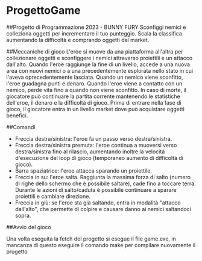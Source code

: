# ProgettoGame
##Progetto di Programmazione 2023 - BUNNY FURY
Sconfiggi nemici e colleziona oggetti per incrementare il tuo punteggio. Scala la classifica aumentando la difficoltà e comprando oggetti dal market.

##Meccaniche di gioco
L'eroe si muove da una piattaforma all'altra per collezionare oggetti e sconfiggere i nemici attraverso proiettili e un attacco dall'alto.
Quando l'eroe raggiunge la fine di un livello, accede a una nuova area con nuovi nemici o a una precedentemente esplorata nello stato in cui l'aveva oprecedentemente lasciata.
Quando un nemico viene sconfitto, l'eroe guadagna punti e denaro.
Quando l'eroe viene a contatto con un nemico, perde vita fino a quando non viene sconfitto.
In caso di morte, il giocatore può continuare la partita corrente mantenendo le statistiche dell'eroe, il denaro e la difficoltà di gioco.
Prima di entrare nella fase di gioco, il giocatore entra in un livello market dove può acquistare oggetti benefici.

##Comandi
- Freccia destra/sinistra: l'eroe fa un passo verso destra/sinistra.
- Freccia destra/sinistra premuta: l'eroe continua a muoversi verso destra/sinistra fino al rilascio, aumentando inoltre la velocità d'esecuzione del loop di gioco (temporaneo aumento di difficoltà di gioco).
- Barra spaziatrice: l'eroe attacca sparando un proiettile.
- Freccia in su: l'eroe salta. Raggiunta la massima forza di salto (numero di righe dello schermo che è possibile saltare), cade fino a toccare terra. Durante le azioni di salto/caduta è possibile continuare a sparare proiettili e cambiare direzione.
- Freccia in giù: se l'eroe sta già saltando, entra in modalità "attacco dall'alto", che permette di colpire e causare danno ai nemici saltandoci sopra.

##Avvio del gioco

Una volta eseguita la fetch del progetto si esegue il file game.exe, in mancanza di questo eseguire il comando make per compilare nuovamente il progetto
